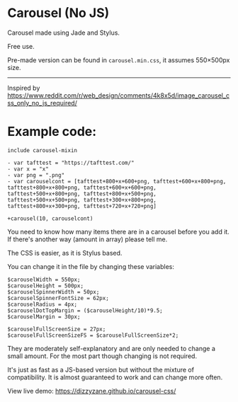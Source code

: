 # Carousel (No JS)

Carousel made using Jade and Stylus.

Free use.

Pre-made version can be found in `carousel.min.css`, it assumes 550&times;500px size.

---

Inspired by <https://www.reddit.com/r/web_design/comments/4k8x5d/image_carousel_css_only_no_js_required/>

# Example code:

`````jade
include carousel-mixin

- var tafttest = "https://tafttest.com/"
- var x = "x"
- var png = ".png"
- var carouselcont = [tafttest+800+x+600+png, tafttest+600+x+800+png, tafttest+800+x+800+png, tafttest+600+x+600+png, tafttest+500+x+800+png, tafttest+800+x+500+png, tafttest+500+x+500+png, tafttest+300+x+800+png, tafttest+800+x+300+png, tafttest+720+x+720+png]

+carousel(10, carouselcont)
`````

You need to know how many items there are in a carousel before you add it. If there's another way (amount in array) please tell me.

The CSS is easier, as it is Stylus based.

You can change it in the file by changing these variables:

`````stylus
$carouselWidth = 550px;
$carouselHeight = 500px;
$carouselSpinnerWidth = 50px;
$carouselSpinnerFontSize = 62px;
$carouselRadius = 4px;
$carouselDotTopMargin = ($carouselHeight/10)*9.5;
$carouselMargin = 30px;

$carouselFullScreenSize = 27px;
$carouselFullScreenSizeFS = $carouselFullScreenSize*2;
`````

They are moderately self-explanatory and are only needed to change a small amount. For the most part though changing is not required.

It's just as fast as a JS-based version but without the mixture of compatibility. It is almost guaranteed to work and can change more often.

View live demo: <https://dizzyzane.github.io/carousel-css/>
